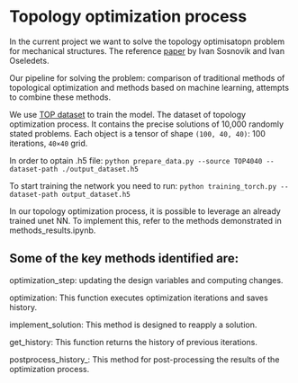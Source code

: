 # Topology optimization process 

In the current project we want to solve the topology optimisatopn problem for mechanical structures. The reference [paper](https://www.degruyter.com/document/doi/10.1515/rnam-2019-0018/html) by Ivan Sosnovik and  Ivan Oseledets. 

Our pipeline for solving the problem: comparison of traditional methods of topological optimization and methods based on machine learning, attempts to combine these methods.

We use [TOP dataset](https://github.com/ISosnovik/top) to train the model.
The dataset of topology optimization process. It contains the precise solutions of 10,000 randomly stated problems. Each object is a tensor of shape `(100, 40, 40)`: 100 iterations, `40×40` grid.

In order to optain .h5 file: ```python prepare_data.py --source TOP4040 --dataset-path ./output_dataset.h5 ```

To start training the network you need to run: ```python training_torch.py --dataset-path output_dataset.h5```

In our topology optimization process, it is possible to leverage an already trained unet NN. To implement this, refer to the methods demonstrated in methods_results.ipynb.

## Some of the key methods identified are:

optimization_step: updating the design variables and computing changes.

optimization: This function executes optimization iterations and saves history.

implement_solution: This method is designed to reapply a solution.

get_history: This function returns the history of previous iterations.

postprocess_history_: This method for post-processing the results of the optimization process.

